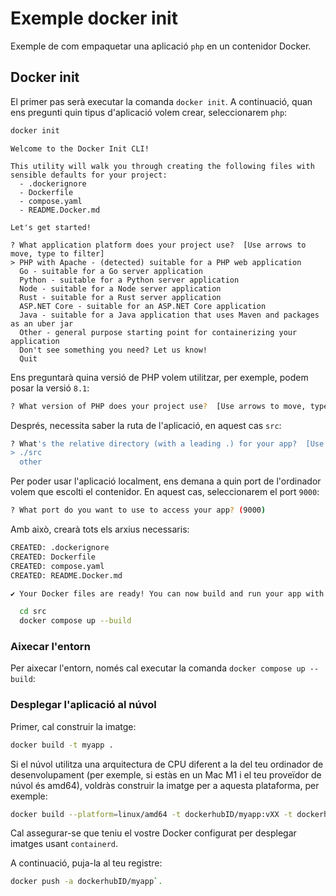 # Exemple docker init

Exemple de com empaquetar una aplicació `php` en un contenidor Docker.

## Docker init

El primer pas serà executar la comanda `docker init`. A continuació, quan ens pregunti quin tipus d'aplicació volem crear, seleccionarem `php`:

```bash
docker init
```

```quote
Welcome to the Docker Init CLI!

This utility will walk you through creating the following files with sensible defaults for your project:
  - .dockerignore
  - Dockerfile
  - compose.yaml
  - README.Docker.md

Let's get started!

? What application platform does your project use?  [Use arrows to move, type to filter]
> PHP with Apache - (detected) suitable for a PHP web application
  Go - suitable for a Go server application
  Python - suitable for a Python server application
  Node - suitable for a Node server application
  Rust - suitable for a Rust server application
  ASP.NET Core - suitable for an ASP.NET Core application
  Java - suitable for a Java application that uses Maven and packages as an uber jar
  Other - general purpose starting point for containerizing your application
  Don't see something you need? Let us know!
  Quit
```

Ens preguntarà quina versió de PHP volem utilitzar, per exemple, podem posar la versió `8.1`:

```bash
? What version of PHP does your project use?  [Use arrows to move, type to filter]
```

Després, necessita saber la ruta de l'aplicació, en aquest cas `src`:

```bash
? What's the relative directory (with a leading .) for your app?  [Use arrows to move, type to filter]
> ./src
  other
```

Per poder usar l'aplicació localment, ens demana a quin port de l'ordinador volem que escolti el contenidor. En aquest cas, seleccionarem el port `9000`:

```bash
? What port do you want to use to access your app? (9000)
```

Amb això, crearà tots els arxius necessaris:

```bash
CREATED: .dockerignore
CREATED: Dockerfile
CREATED: compose.yaml
CREATED: README.Docker.md

✔ Your Docker files are ready! You can now build and run your app with the following commands:

  cd src
  docker compose up --build
```

### Aixecar l'entorn

Per aixecar l'entorn, només cal executar la comanda `docker compose up --build`:

### Desplegar l'aplicació al núvol

Primer, cal construir la imatge: 

```bash
docker build -t myapp .
```

Si el núvol utilitza una arquitectura de CPU diferent a la del teu ordinador de desenvolupament (per exemple, si estàs en un Mac M1 i el teu proveïdor de núvol és amd64), voldràs construir la imatge per a aquesta plataforma, per exemple: 

```bash
docker build --platform=linux/amd64 -t dockerhubID/myapp:vXX -t dockerhubID/myapp:latest .
```

Cal assegurar-se que teniu el vostre Docker configurat per desplegar imatges usant `containerd`.

A continuació, puja-la al teu registre: 

```bash
docker push -a dockerhubID/myapp`.
```
